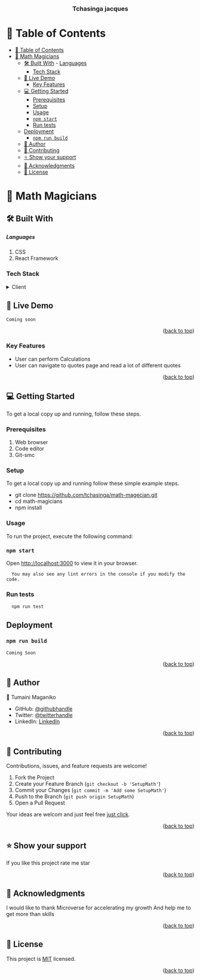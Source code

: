 
<div align="center">

  <br/>

  <h3><b>Tchasinga jacques</b></h3>

</div>

<!-- TABLE OF CONTENTS -->

# 📗 Table of Contents

- [📗 Table of Contents](#-table-of-contents)
- [📖  Math Magicians](#--math-magicians-)
  - [🛠 Built With](#-built-with-)
        - [Languages](#languages)
    - [Tech Stack](#tech-stack-)
  - [🚀 Live Demo](#-live-demo-)
    - [Key Features](#key-features-)
  - [💻 Getting Started](#-getting-started-)
    - [Prerequisites](#prerequisites)
    - [Setup](#setup)
    - [Usage](#usage)
    - [`npm start`](#npm-start)
    - [Run tests](#run-tests)
  - [Deployment](#deployment-)
    - [`npm run build`](#npm-run-build)
  - [👥 Author](#-author-)
  - [🤝 Contributing](#-contributing-)
  - [⭐️ Show your support](#️-show-your-support-)
  - [🙏 Acknowledgments](#-acknowledgments-)
  - [📝 License](#-license-)

<!-- PROJECT DESCRIPTION -->

# 📖  Math Magicians <a name="about-project"></a>

## 🛠 Built With <a name="built-with"></a>

##### Languages

1. CSS
2. React Framework

### Tech Stack <a name="tech-stack"></a>

<details>
  <summary>Client</summary>
  <ul>
    <li><a href="/index.html">HTML</a></li>
    <li><a href="/styles.css">CSS</a></li>
    <li><a href="/index.js">JAVASCRIPT</a></li>
  </ul>
</details>

<!-- LIVE DEMO -->

## 🚀 Live Demo <a name="live-demo"></a>

```
Coming soon
```

<p align="right">(<a href="#readme-top">back to top</a>)</p>

<!-- Features -->

### Key Features <a name="key-features"></a>

- User can perform Calculations
- User can navigate to quotes page and read a lot of different quotes

<p align="right">(<a href="#readme-top">back to top</a>)</p>

<!-- GETTING STARTED -->

## 💻 Getting Started <a name="getting-started"></a>

To get a local copy up and running, follow these steps.

### Prerequisites

1. Web browser
2. Code editor
3. Git-smc

### Setup

To get a local copy up and running follow these simple example steps.

- git clone <https://github.com/tchasinga/math-magecian.git>
- cd math-magicians
- npm install

### Usage

To run the project, execute the following command:

### `npm start`

Open [http://localhost:3000](http://localhost:8080) to view it in your browser.

```
  You may also see any lint errors in the console if you modify the code.
```

### Run tests

```
  npm run test
```

## Deployment <a name="Deployment"></a>

### `npm run build`

```
Coming Soon
```

<p align="right">(<a href="#readme-top">back to top</a>)</p>

<!-- AUTHORS -->

## 👥 Author <a name="authors"></a>

👤 Tumaini Maganiko

- GitHub: [@githubhandle](https://github.com/tchasinga?tab=repositories)
- Twitter: [@twitterhandle](https://twitter.com/home)
- LinkedIn: [LinkedIn](https://www.linkedin.com/in/tchasinga-jacques-76aba7214/)

<p align="right">(<a href="#readme-top">back to top</a>)</p>

<!-- CONTRIBUTING -->

## 🤝 Contributing <a name="contributing"></a>

Contributions, issues, and feature requests are welcome!

1. Fork the Project
2. Create your Feature Branch (`git checkout -b 'SetupMath'`)
3. Commit your Changes (`git commit -m 'Add some SetupMath'`)
4. Push to the Branch (`git push origin SetupMath`)
5. Open a Pull Request

Your ideas are welcom and just feel free [just click](https://github.com/tchasinga/math-magecianes/issues/2).

<p align="right">(<a href="#readme-top">back to top</a>)</p>

<!-- SUPPORT -->

## ⭐️ Show your support <a name="support"></a>

If you like this project rate me star

<p align="right">(<a href="#readme-top">back to top</a>)</p>

<!-- ACKNOWLEDGEMENTS -->

## 🙏 Acknowledgments <a name="acknowledgements"></a>

I would like to thank Microverse for accelerating my growth
And help me to get more than skills 

<p align="right">(<a href="#readme-top">back to top</a>)</p>

<!-- LICENSE -->

## 📝 License <a name="license"></a>

This project is [MIT](./LICENSE) licensed.

<p align="right">(<a href="#readme-top">back to top</a>)</p>

